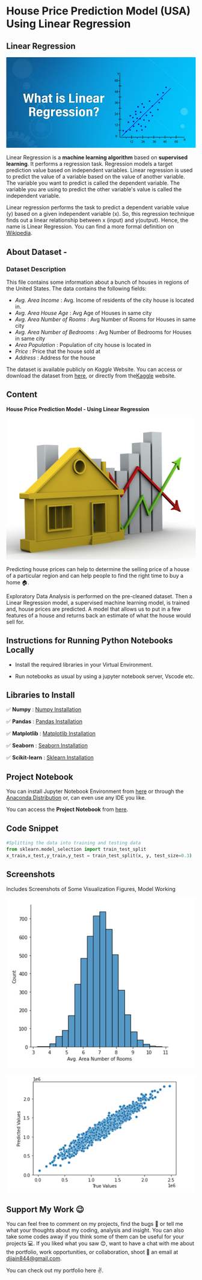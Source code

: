 # House Price Prediction Model (USA) Using Linear Regression


## Linear Regression
![LR](assets/lr.jpg)

Linear Regression is a **machine learning algorithm** based on **supervised learning**. It performs a regression task. Regression models a target prediction value based on independent variables. Linear regression is used to predict the value of a variable based on the value of another variable. The variable you want to predict is called the dependent variable. The variable you are using to predict the other variable's value is called the independent variable.

Linear regression performs the task to predict a dependent variable value (y) based on a given independent variable (x). So, this regression technique finds out a linear relationship between x (input) and y(output). Hence, the name is Linear Regression. You can find a more formal definition on [Wikipedia](https://en.wikipedia.org/wiki/Linear_regression).


## About Dataset - 

### Dataset Description
This file contains some information about a bunch of houses in regions of the United States. The data contains the following fields:

- *Avg. Area Income* : Avg. Income of residents of the city house is located in.
- *Avg. Area House Age* : Avg Age of Houses in same city
- *Avg. Area Number of Rooms* : Avg Number of Rooms for Houses in same city
- *Avg. Area Number of Bedrooms* : Avg Number of Bedrooms for Houses in same city
- *Area Population* : Population of city house is located in
- *Price* : Price that the house sold at
- *Address* : Address for the house

The dataset is available publicly on *Kaggle* Website. You can access or download the dataset from [here](https://github.com/Deeshu-Jain/House-Price-Prediction-Model-USA-Using-Linear-Regression/blob/main/USA_Housing.csv), or directly from the[Kaggle](https://www.kaggle.com/datasets/aariyan101/usa-housingcsv) website.


## Content
**House Price Prediction Model - Using Linear Regression** 

![House](assets/house.jpg)

Predicting house prices can help to determine the selling price of a house of a particular region and can help people to find the right time to buy a home :house:.

Exploratory Data Analysis is performed on the pre-cleaned dataset. Then a Linear Regression model, a supervised machine learning model, is trained and, house prices are predicted. A model that allows us to put in a few features of a house and returns back an estimate of what the house would sell for.



## Instructions for Running Python Notebooks Locally
 
 - Install the required libraries in your Virtual Environment.

 - Run notebooks as usual by using a jupyter notebook server, Vscode etc.


## Libraries to Install
    
:white_check_mark: **Numpy** : [Numpy Installation](https://numpy.org/install/)

:white_check_mark: **Pandas** : [Pandas Installation](https://pandas.pydata.org/docs/getting_started/index.html)

:white_check_mark: **Matplotlib** : [Matplotlib Installation](https://matplotlib.org/stable/users/getting_started/)

:white_check_mark: **Seaborn** : [Seaborn Installation](https://seaborn.pydata.org/installing.html)

:white_check_mark: **Scikit-learn** : [Sklearn Installation](https://scikit-learn.org/stable/install.html#)



## Project Notebook

You can install Jupyter Notebook Environment from [here](https://jupyter.org/install) or through the [Anaconda Distribution](https://www.anaconda.com/products/distribution) or, can even use any IDE you like.

You can access the **Project Notebook** from [here](https://github.com/Deeshu-Jain/House-Price-Prediction-Model-USA-Using-Linear-Regression/blob/main/House%20Price%20Prediction%20Model%20(USA).ipynb).


## Code Snippet

```python
#Splitting the data into training and testing data
from sklearn.model_selection import train_test_split
x_train,x_test,y_train,y_test = train_test_split(x, y, test_size=0.3)
```


## Screenshots
Includes Screenshots of Some Visualization Figures, Model Working

![Demo1](assets/ss1.png)


![Demo2](assets/ss2.png)


## Support My Work :wink:
You can feel free to comment on my projects, find the bugs :mag_right: or tell me what your thoughts about my coding, analysis and insight. You can also take some codes away if you think some of them can be useful for your projects :computer:. 
If you liked what you saw :blush:, want to have a chat with me about the portfolio, work opportunities, or collaboration, shoot :gun: an email at djjain844@gmail.com.

You can check out my portfolio here :v:.

